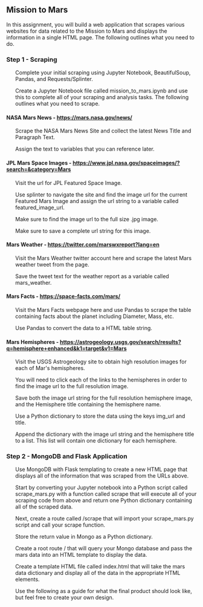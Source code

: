 ## Mission to Mars

In this assignment, you will build a web application that scrapes various websites for data related to the Mission to Mars and displays the information in a single HTML page. The following outlines what you need to do.


### Step 1 - Scraping

<ul>Complete your initial scraping using Jupyter Notebook, BeautifulSoup, Pandas, and Requests/Splinter.</ul>

<ul>Create a Jupyter Notebook file called mission_to_mars.ipynb and use this to complete all of your scraping and analysis tasks. The following outlines what you need to scrape.</ul>


#### NASA Mars News - https://mars.nasa.gov/news/

<ul>Scrape the NASA Mars News Site and collect the latest News Title and Paragraph Text.</ul>
<ul>Assign the text to variables that you can reference later.</ul>

#### JPL Mars Space Images - https://www.jpl.nasa.gov/spaceimages/?search=&category=Mars

<ul>Visit the url for JPL Featured Space Image.</ul>
<ul>Use splinter to navigate the site and find the image url for the current Featured Mars Image and assign the url string to a variable called featured_image_url.</ul>
<ul>Make sure to find the image url to the full size .jpg image.</ul>
<ul>Make sure to save a complete url string for this image.</ul>

#### Mars Weather - https://twitter.com/marswxreport?lang=en

<ul>Visit the Mars Weather twitter account here and scrape the latest Mars weather tweet from the page.</ul>
<ul>Save the tweet text for the weather report as a variable called mars_weather.</ul>

#### Mars Facts - https://space-facts.com/mars/

<ul>Visit the Mars Facts webpage here and use Pandas to scrape the table containing facts about the planet including Diameter, Mass, etc.</ul>
<ul>Use Pandas to convert the data to a HTML table string.</ul>

#### Mars Hemispheres - https://astrogeology.usgs.gov/search/results?q=hemisphere+enhanced&k1=target&v1=Mars

<ul>Visit the USGS Astrogeology site to obtain high resolution images for each of Mar's hemispheres.</ul>
<ul>You will need to click each of the links to the hemispheres in order to find the image url to the full resolution image.</ul>
<ul>Save both the image url string for the full resolution hemisphere image, and the Hemisphere title containing the hemisphere name.</ul>
<ul>Use a Python dictionary to store the data using the keys img_url and title.</ul>
<ul>Append the dictionary with the image url string and the hemisphere title to a list. This list will contain one dictionary for each hemisphere.</ul>

### Step 2 - MongoDB and Flask Application

<ul>Use MongoDB with Flask templating to create a new HTML page that displays all of the information that was scraped from the URLs above.</ul>
<ul>Start by converting your Jupyter notebook into a Python script called scrape_mars.py with a function called scrape that will execute all of your scraping code from above and return one Python dictionary containing all of the scraped data.</ul>
<ul>Next, create a route called /scrape that will import your scrape_mars.py script and call your scrape function.</ul>
<ul>Store the return value in Mongo as a Python dictionary.</ul>
<ul>Create a root route / that will query your Mongo database and pass the mars data into an HTML template to display the data.</ul>
<ul>Create a template HTML file called index.html that will take the mars data dictionary and display all of the data in the appropriate HTML elements.</ul>
<ul>Use the following as a guide for what the final product should look like, but feel free to create your own design.</ul>
